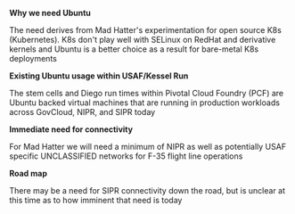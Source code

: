 **Why we need Ubuntu**

The need derives from Mad Hatter's experimentation for open source K8s (Kubernetes). K8s don't play well with SELinux on RedHat and derivative kernels and Ubuntu is a better choice as a result for bare-metal K8s deployments

**Existing Ubuntu usage within USAF/Kessel Run**

The stem cells and Diego run times within Pivotal Cloud Foundry (PCF) are Ubuntu backed virtual machines that are running in production workloads across GovCloud, NIPR, and SIPR today

**Immediate need for connectivity**

For Mad Hatter we will need a minimum of NIPR as well as potentially USAF specific UNCLASSIFIED networks for F-35 flight line operations

**Road map**

There may be a need for SIPR connectivity down the road, but is unclear at this time as to how imminent that need is today